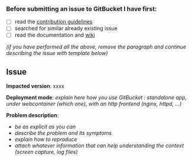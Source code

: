 ### Before submitting an issue to GitBucket I have first:

- [ ] read the [contribution guidelines](https://github.com/gitbucket/gitbucket/blob/master/.github/CONTRIBUTING.md)
- [ ] searched for similar already existing issue
- [ ] read the documentation and [wiki](https://github.com/gitbucket/gitbucket/wiki)

*(if you have performed all the above, remove the paragraph and continue describing the issue with template below)*

## Issue
**Impacted version**: xxxx

**Deployment mode**: *explain here how you use GitBucket : standalone app, under webcontainer (which one), with an http frontend (nginx, httpd, ...)*

**Problem description**:
- *be as explicit as you can*
- *describe the problem and its symptoms*
- *explain how to reproduce*
- *attach whatever information that can help understanding the context (screen capture, log files)*
